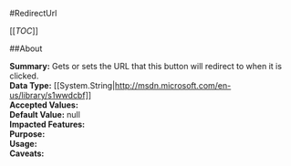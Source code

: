 #RedirectUrl

[[_TOC_]]

##About

**Summary:**  Gets or sets the URL that this button will redirect to when it is clicked.   
**Data Type:** [[System.String|http://msdn.microsoft.com/en-us/library/s1wwdcbf]]  
**Accepted Values:**   
**Default Value:** null  
**Impacted Features:**   
**Purpose:**   
**Usage:**   
**Caveats:**   

